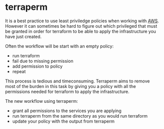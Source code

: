 # terraperm

It is a best practice to use least priviledge policies when working with [AWS](https://docs.aws.amazon.com/IAM/latest/UserGuide/best-practices.html#grant-least-privilege). However it can sometimes be hard to figure out which privileged that must be granted in order for terraform to be able to apply the infrastructure you have just created.

Often the workflow will be start with an empty policy:

- run terraform
- fail due to missing permission
- add permission to policy
- repeat

This process is tedious and timeconsuming. Terraperm aims to remove most of the burden in this task by giving you a policy with all the permissions needed for terraform to apply the infrastructure.

The new workflow using terraperm:

- grant all permissions to the services you are applying
- run terraperm from the same directory as you would run terraform
- update your policy with the output from terraperm


